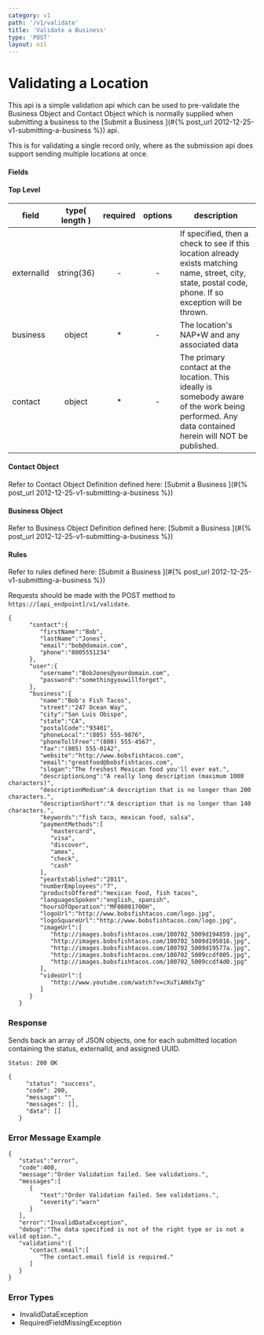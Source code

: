 ```yaml
---
category: v1
path: '/v1/validate'
title: 'Validate a Business'
type: 'POST'
layout: nil
---
```


# Validating a Location

This api is a simple validation api which can be used to pre-validate the Business Object and Contact Object 
which is normally supplied when submitting a business to the [Submit a Business ](#{% post_url 2012-12-25-v1-submitting-a-business %}) api.

This is for validating a single record only, where as the submission api does support sending multiple locations at once.
 

#### Fields

#### Top Level
| field | type( length ) | required | options | description |
|-------|:--------------:|:--------:|:-------:|-------------|
| externalId | string(36) | - |-| If specified, then a check to see if this location already exists matching name, street, city, state, postal code, phone. If so exception will be thrown.|
| business | object | * |-| The location's NAP+W and any associated data |
| contact | object | * |-| The primary contact at the location. This ideally is somebody aware of the work being performed. Any data contained herein will NOT be published. |

#### Contact Object
Refer to Contact Object Definition defined here: [Submit a Business ](#{% post_url 2012-12-25-v1-submitting-a-business %})

#### Business Object
Refer to Business Object Definition defined here: [Submit a Business ](#{% post_url 2012-12-25-v1-submitting-a-business %})


#### Rules
Refer to rules defined here: [Submit a Business ](#{% post_url 2012-12-25-v1-submitting-a-business %})

Requests should be made with the POST method to ```https://[api_endpoint]/v1/validate```.

```
{
      "contact":{
         "firstName":"Bob",
         "lastName":"Jones",
         "email":"bob@domain.com",
         "phone":"8005551234"
      },
      "user":{
         "username":"BobJones@yourdomain.com",
         "password":"somethingyouwillforget",
      },
      "business":{
         "name":"Bob's Fish Tacos",
         "street":"247 Ocean Way",
         "city":"San Luis Obispo",
         "state":"CA",
         "postalCode":"93401",
         "phoneLocal":"(805) 555-9876",
         "phoneTollFree":"(800) 555-4567",
         "fax":"(805) 555-0142",
         "website":"http://www.bobsfishtacos.com",
         "email":"greatfood@bobsfishtacos.com",
         "slogan":"The freshest Mexican food you'll ever eat.",
         "descriptionLong":"A really long description (maximum 1000 characters)",
         "descriptionMedium":A description that is no longer than 200 characters.",
         "descriptionShort":"A description that is no longer than 140 characters.",
         "keywords":"fish taco, mexican food, salsa",
         "paymentMethods":[
            "mastercard",
            "visa",
            "discover",
            "amex",
            "check",
            "cash"
         ],
         "yearEstablished":"2011",
         "numberEmployees":"7",
         "productsOffered":"mexican food, fish tacos",
         "languagesSpoken":"english, spanish",
         "hoursOfOperation":"MF08001700H",
         "logoUrl":"http://www.bobsfishtacos.com/logo.jpg",
         "logoSquareUrl":"http://www.bobsfishtacos.com/logo.jpg",
         "imageUrl":[
            "http://images.bobsfishtacos.com/100702_5009d194859.jpg",
            "http://images.bobsfishtacos.com/100702_5009d195016.jpg",
            "http://images.bobsfishtacos.com/100702_5009d19577a.jpg",
            "http://images.bobsfishtacos.com/100702_5009ccdf005.jpg",
            "http://images.bobsfishtacos.com/100702_5009ccdf4d0.jpg"
         ],
         "videoUrl":[
            "http://www.youtube.com/watch?v=cXuTiAHdxTg"
         ]
      }
   }
```

### Response

Sends back an array of JSON objects, one for each submitted location containing the status, externalId, and assigned UUID.

```Status: 200 OK```
```
{
     "status": "success",
     "code": 200,
     "message": "",
     "messages": [],
     "data": []
   }
```

### Error Message Example
```
{
   "status":"error",
   "code":400,
   "message":"Order Validation failed. See validations.",
   "messages":[
      {
         "text":"Order Validation failed. See validations.",
         "severity":"warn"
      }
   ],
   "error":"InvalidDataException",
   "debug":"The data specified is not of the right type or is not a valid option.",
   "validations":{
      "contact.email":[
         "The contact.email field is required."
      ]
   }
}
```

### Error Types

* InvalidDataException
* RequiredFieldMissingException

